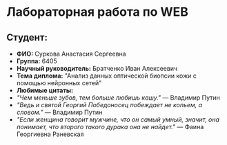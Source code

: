 # Лабораторная работа по WEB

## Студент:
- **ФИО:** Суркова Анастасия Сергеевна
- **Группа:** 6405  
- **Научный руководитель:** Братченко Иван Алексеевич  
- **Тема диплома:** "Анализ данных оптической биопсии кожи с помощью нейронных сетей"  
- **Любимые цитаты:**  
-   *"Чем меньше зубов, тем больше любишь кашу."* — Владимир Путин
-  *"Ведь и святой Георгий Победоносец побеждает не копьем, а словом."* — Владимир Путин 
-  *"Если женщина говорит мужчине, что он самый умный, значит, она понимает, что второго такого дурака она не найдет."* — Фаина Георгиевна Раневская 

